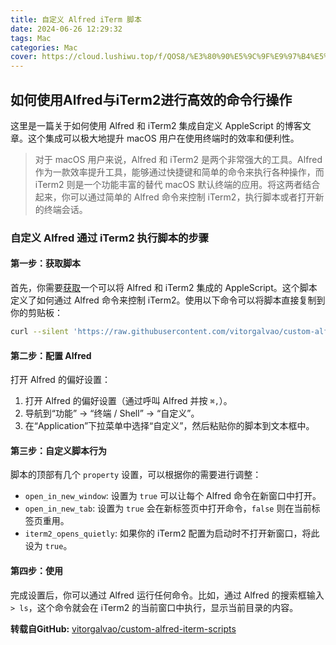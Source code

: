 ```yaml
---
title: 自定义 Alfred iTerm 脚本
date: 2024-06-26 12:29:32
tags: Mac
categories: Mac
cover: https://cloud.lushiwu.top/f/QOS8/%E3%80%90%E5%9C%9F%E9%97%B4%E5%9F%8B%E3%80%912024-06-26%2012_42_48.png
---
```


## 如何使用Alfred与iTerm2进行高效的命令行操作

这里是一篇关于如何使用 Alfred 和 iTerm2 集成自定义 AppleScript 的博客文章。这个集成可以极大地提升 macOS 用户在使用终端时的效率和便利性。

> 对于 macOS 用户来说，Alfred 和 iTerm2 是两个非常强大的工具。Alfred 作为一款效率提升工具，能够通过快捷键和简单的命令来执行各种操作，而 iTerm2 则是一个功能丰富的替代 macOS 默认终端的应用。将这两者结合起来，你可以通过简单的 Alfred 命令来控制 iTerm2，执行脚本或者打开新的终端会话。
>

### 自定义 Alfred 通过 iTerm2 执行脚本的步骤

#### 第一步：获取脚本

首先，你需要[获取](https://github.com/vitorgalvao/custom-alfred-iterm-scripts)一个可以将 Alfred 和 iTerm2 集成的 AppleScript。这个脚本定义了如何通过 Alfred 命令来控制 iTerm2。使用以下命令可以将脚本直接复制到你的剪贴板：

```bash
curl --silent 'https://raw.githubusercontent.com/vitorgalvao/custom-alfred-iterm-scripts/master/custom_iterm_script.applescript' | pbcopy
```

#### 第二步：配置 Alfred

打开 Alfred 的偏好设置：

1. 打开 Alfred 的偏好设置（通过呼叫 Alfred 并按 `⌘,`）。
2. 导航到“功能” → “终端 / Shell” → “自定义”。
3. 在“Application”下拉菜单中选择“自定义”，然后粘贴你的脚本到文本框中。

#### 第三步：自定义脚本行为

脚本的顶部有几个 `property` 设置，可以根据你的需要进行调整：

- `open_in_new_window`: 设置为 `true` 可以让每个 Alfred 命令在新窗口中打开。
- `open_in_new_tab`: 设置为 `true` 会在新标签页中打开命令，`false` 则在当前标签页重用。
- `iterm2_opens_quietly`: 如果你的 iTerm2 配置为启动时不打开新窗口，将此设为 `true`。

#### 第四步：使用

完成设置后，你可以通过 Alfred 运行任何命令。比如，通过 Alfred 的搜索框输入 `> ls`，这个命令就会在 iTerm2 的当前窗口中执行，显示当前目录的内容。

**转载自GitHub:** [vitorgalvao/custom-alfred-iterm-scripts](https://github.com/vitorgalvao/custom-alfred-iterm-scripts)
